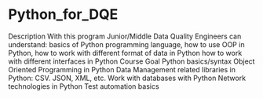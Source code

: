 # Python_for_DQE
Description
With this program Junior/Middle Data Quality Engineers can understand:
basics of Python programming language,
how to use OOP in Python,
how to work with different format of data in Python
how to work with different interfaces in Python
Course Goal
Python basics/syntax
Object Oriented Programming in Python
Data Management related libraries in Python: CSV. JSON, XML, etc.
Work with databases with Python
Network technologies in Python
Test automation basics

